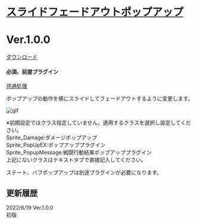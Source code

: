 # [スライドフェードアウトポップアップ](https://raw.githubusercontent.com/nuun888/MZ/master/NUUN_SlideFadeoutPopup.js)
# Ver.1.0.0
[ダウンロード](https://raw.githubusercontent.com/nuun888/MZ/master/NUUN_SlideFadeoutPopup.js)
#### 必須、前提プラグイン
[共通処理](https://github.com/nuun888/MZ/blob/master/README/Base.md)  

ポップアップの動作を横にスライドしてフェードアウトするように変更します。  

![gif](img/SlideFadeoutPopup.gif)  

※初期設定ではクラス指定していません。適用するクラスを選択し設定してください。  
Sprite_Damage:ダメージポップアップ  
Sprite_PopUpEX:ポップアッププラグイン  
Sprite_PopupMessage:戦闘行動結果ポップアッププラグイン  
上記にないクラスはテキストタブで直接記入してください。  

ステート、バフポップアップは別途プラグインが必要になります。

## 更新履歴
2022/6/19 Ver.1.0.0  
初版  
